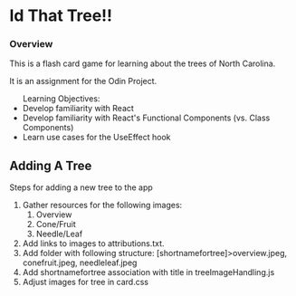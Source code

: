 <h1>Id That Tree!!</h1>
<h3>Overview</h3>
<p>This is a flash card game for learning about the trees of North Carolina.</p>
<p>It is an assignment for the Odin Project.</p>
<ul>Learning Objectives:
<li>Develop familiarity with React</li>
<li>Develop familiarity with React's Functional Components (vs. Class Components)</li>
<li>Learn use cases for the UseEffect hook</li>
</ul>
<h2>Adding A Tree</h2>
<p>Steps for adding a new tree to the app</p>
<ol>
<li>Gather resources for the following images:<br/><ol><li>Overview</li><li>Cone/Fruit</li><li>Needle/Leaf</li></ol></li>
<li>Add links to images to attributions.txt.</li>
<li>Add folder with following structure: [shortnamefortree]>overview.jpeg, conefruit.jpeg, needleleaf.jpeg</li>
<li>Add shortnamefortree association with title in treeImageHandling.js</li>
<li>Adjust images for tree in card.css</li>
</ol>
